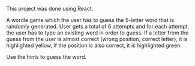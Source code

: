 This project was done using React.

A wordle game which the user has to guess the 5-letter word that is randomly generated.
User gets a total of 6 attempts and for each attempt, the user has to type an existing word in order to guess.
If a letter from the guess from the user is almost correct (wrong position, correct letter), it is highlighted yellow, 
if the position is also correct, it is highlighted green.

Use the hints to guess the word.
